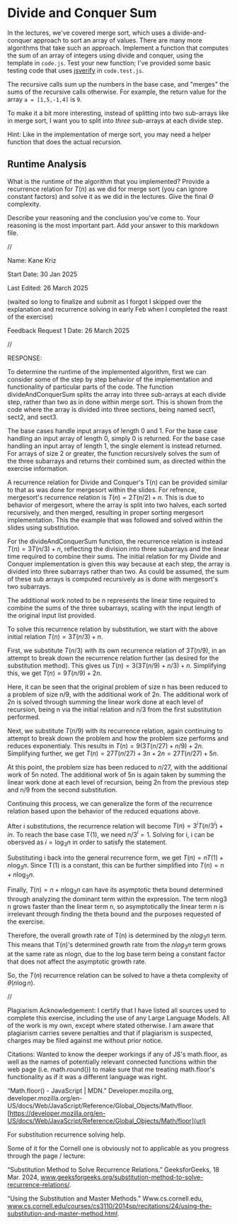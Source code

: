 # Divide and Conquer Sum

In the lectures, we've covered merge sort, which uses a divide-and-conquer
approach to sort an array of values. There are many more algorithms that take
such an approach. Implement a function that computes the sum of an array of
integers using divide and conquer, using the template in `code.js`. Test your
new function; I've provided some basic testing code that uses
[jsverify](https://jsverify.github.io/) in `code.test.js`.

The recursive calls sum up the numbers in the base case, and "merges" the sums
of the recursive calls otherwise. For example, the return value for the array `a
= [1,5,-1,4]` is `9`.

To make it a bit more interesting, instead of splitting into two sub-arrays like
in merge sort, I want you to split into *three* sub-arrays at each divide step.

Hint: Like in the implementation of merge sort, you may need a helper function
that does the actual recursion.

## Runtime Analysis

What is the runtime of the algorithm that you implemented? Provide a recurrence
relation for $T(n)$ as we did for merge sort (you can ignore constant factors)
and solve it as we did in the lectures. Give the final $\Theta$ complexity.

Describe your reasoning and the conclusion you've come to. Your reasoning is the
most important part. Add your answer to this markdown file.


//


Name: Kane Kriz

Start Date: 30 Jan 2025

Last Edited: 26 March 2025 

(waited so long to finalize and submit as I forgot I skipped over the explanation and recurrence solving in early Feb when I completed the reast of the exercise)

Feedback Request 1 Date: 26 March 2025


//


RESPONSE:

To determine the runtime of the implemented algorithm, first we can consider some of the step by step behavior of the implementation and functionality of particular parts of the code. 
The function divideAndConquerSum splits the array into three sub-arrays at each divide step, rather than two as in done within merge sort. 
This is shown from the code where the array is divided into three sections, being named sect1, sect2, and sect3.

The base cases handle input arrays of length 0 and 1.
For the base case handling an input array of length 0, simply 0 is returned.
For the base case handling an input array of length 1, the single element is instead returned.
For arrays of size 2 or greater, the function recursively solves the sum of the three subarrays and returns their combined sum, as directed within the exercise information.

A recurrence relation for Divide and Conquer's T(n) can be provided similar to that as was done for mergesort within the slides. 
For refrence, mergesort's recurrence relation is $T(n) = 2T(n/2) + n$.
This is due to behavior of mergesort, where the array is split into two halves, each sorted recursively, and then merged, resulting in proper sorting mergesort implementation.
This the example that was followed and solved within the slides using substitution.

For the divideAndConquerSum function, the recurrence relation is instead $T(n) = 3T(n/3) + n$, reflecting the division into three subarrays and the linear time required to combine their sums. 
The initial relation for my Divide and Conquer implementation is given this way because at each step, the array is divided into three subarrays rather than two.
As could be assumed, the sum of these sub arrays is computed recursively as is done with mergesort's two subarrays. 

The additional work noted to be n represents the linear time required to combine the sums of the three subarrays, scaling with the input length of the original input list provided.

To solve this recurrence relation by substitution, we start with the above initial relation $T(n) = 3T(n/3) + n$.

First, we substitute $T(n/3)$ with its own recurrence relation of $3T(n/9)$, in an attempt to break down the recurrence relation further (as desired for the substitution method).
This gives us $T(n) = 3(3T(n/9) + n/3) + n$.
Simplifying this, we get $T(n) = 9T(n/9) + 2n$. 

Here, it can be seen that the original problem of size n has been reduced to a problem of size n/9, with the additional work of 2n. 
The additional work of 2n is solved through summing the linear work done at each level of recursion, being n via the initial relation and n/3 from the first substitution performed.

Next, we substitute $T(n/9)$ with its recurrence relation, again continuing to attempt to break down the problem and how the problem size performs and reduces exponentialy.
This results in $T(n) = 9(3T(n/27) + n/9) + 2n$.
Simplifying further, we get $T(n) = 27T(n/27) + 3n + 2n = 27T(n/27) + 5n$.

At this point, the problem size has been reduced to $n/27$, with the additional work of 5n noted. 
The additional work of 5n is again taken by summing the linear work done at each level of recursion, being 2n from the previous step and n/9 from the second substitution.

Continuing this process, we can generalize the form of the recurrence relation based upon the behavior of the reduced equations above. 

After i substitutions, the recurrence relation will become $T(n) = 3^i T(n/3^i) + in$. 
To reach the base case T(1), we need $n/3^i = 1$.
Solving for i, i can be obersved as $i = \log_3{n}$ in order to satisfy the statement.

Substituting i back into the general recurrence form, we get $T(n) = n T(1) + n \log_3{n}$.
Since T(1) is a constant, this can be further simplified into $T(n) = n + n \log_3{n}$.

Finally, $T(n) = n + n \log_3{n}$ can have its asymptotic theta bound determined through analyzing the dominant term within the expression.
The term nlog3​n grows faster than the linear term n, so asymptotically the linear term n is irrelevant through finding the theta bound and the purposes requested of the exercise.

Therefore, the overall growth rate of T(n) is determined by the $n log⁡_3{n}$ term.
This means that T(n)'s determined growth rate from the $n log_3{n}$ term grows at the same rate as nlogn, due to the log base term being a constant factor that does not affect the asymptotic growth rate.

So, the $T(n)$ recurrence relation can be solved to have a theta complexity of $θ(n \log n)$.


//



Plagiarism Acknowledgement: I certify that I have listed all sources used to complete this exercise, including the use of any Large Language Models. All of the work is my own, except where stated otherwise. I am aware that plagiarism carries severe penalties and that if plagiarism is suspected, charges may be filed against me without prior notice.



Citations:
Wanted to know the deeper workings if any of JS's math.floor, 
as well as the names of potentially relevant connected functions within the web page (i.e. math.round())
to make sure that me treating math.floor's functionality as if it was a different language was right.

“Math.floor() - JavaScript | MDN.” Developer.mozilla.org, developer.mozilla.org/en-US/docs/Web/JavaScript/Reference/Global_Objects/Math/floor.
[https://developer.mozilla.org/en-US/docs/Web/JavaScript/Reference/Global_Objects/Math/floor](url)



For substitution recurrence solving help.

Some of it for the Cornell one is obviously not to applicable as you progress through the page / lecture:

“Substitution Method to Solve Recurrence Relations.” GeeksforGeeks, 18 Mar. 2024, www.geeksforgeeks.org/substitution-method-to-solve-recurrence-relations/.

“Using the Substitution and Master Methods.” Www.cs.cornell.edu, www.cs.cornell.edu/courses/cs3110/2014sp/recitations/24/using-the-substitution-and-master-method.html.
